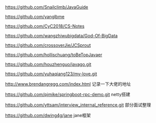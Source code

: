 https://github.com/Snailclimb/JavaGuide

https://github.com/yanglbme

https://github.com/CyC2018/CS-Notes

https://github.com/wangzhiwubigdata/God-Of-BigData

https://github.com/crossoverJie/JCSprout

https://github.com/hollischuang/toBeTopJavaer

https://github.com/houzhenguo/javago.git

https://github.com/yuhaqiang123/my-love.git

http://www.brendangregg.com/index.html 记录一下大佬的地址

https://github.com/pjmike/springboot-rpc-demo.git netty搭建

https://github.com/yttsam/interview_internal_reference.git 部分面试整理

https://github.com/dwing4g/jane jane框架